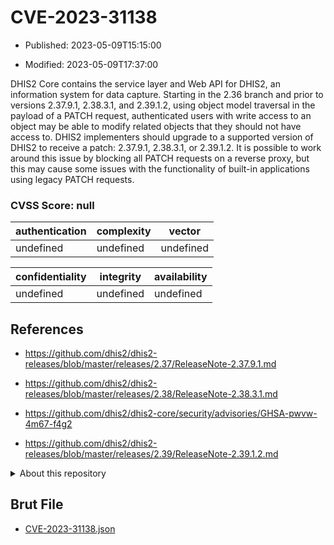 # CVE-2023-31138

- Published: 2023-05-09T15:15:00

- Modified: 2023-05-09T17:37:00

DHIS2 Core contains the service layer and Web API for DHIS2, an information system for data capture. Starting in the 2.36 branch and prior to versions 2.37.9.1, 2.38.3.1, and 2.39.1.2, using object model traversal in the payload of a PATCH request, authenticated users with write access to an object may be able to modify related objects that they should not have access to. DHIS2 implementers should upgrade to a supported version of DHIS2 to receive a patch: 2.37.9.1, 2.38.3.1, or 2.39.1.2. It is possible to work around this issue by blocking all PATCH requests on a reverse proxy, but this may cause some issues with the functionality of built-in applications using legacy PATCH requests.

### CVSS Score: **null**

| authentication | complexity | vector |
| --- | --- | --- |
| undefined | undefined | undefined |

| confidentiality | integrity | availability |
| --- | --- | --- |
| undefined | undefined | undefined |

## References

* https://github.com/dhis2/dhis2-releases/blob/master/releases/2.37/ReleaseNote-2.37.9.1.md

* https://github.com/dhis2/dhis2-releases/blob/master/releases/2.38/ReleaseNote-2.38.3.1.md

* https://github.com/dhis2/dhis2-core/security/advisories/GHSA-pwvw-4m67-f4g2

* https://github.com/dhis2/dhis2-releases/blob/master/releases/2.39/ReleaseNote-2.39.1.2.md

<details>
<summary>About this repository</summary> 

  This repository is part of the project [Live Hack CVE](https://github.com/Live-Hack-CVE). Main website can be found [www.live-hack.org](https://www.live-hack.org) 
  
  Made by [Sn0wAlice](https://github.com/Sn0wAlice) for the people that care about security and need to have a feed of the latest CVEs. Hope you enjoy it, don't forget to star the repo and follow me on [Twitter](https://twitter.com/Sn0wAlice) and [Github](https://github.com/Sn0wAlice). And that is my [personnal website](https://www.alice-snow.me/)

  - [Home Page](https://github.com/Live-Hack-CVE)
  - [Framework](https://github.com/Live-Hack-CVE/cve-framework)
  - [CVE database](https://github.com/Live-Hack-CVE/full_database)
  - [Changelog](https://github.com/Live-Hack-CVE/Changelog)
</details>

## Brut File

* [CVE-2023-31138.json](https://raw.githubusercontent.com/Live-Hack-CVE/full_database/main/cves/2023/CVE-2023-31138.json)

